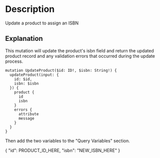 # Description

Update a product to assign an ISBN

## Explanation

This mutation will update the product's isbn field and return the updated product record and any validation errors that occurred during the update process.

```gql
mutation UpdateProduct($id: ID!, $isbn: String!) {
  updateProduct(input: {
    id: $id,
    isbn: $isbn
  }) {
    product {
      id
      isbn
    }
    errors {
      attribute
      message
    }
  }
}
```

Then add the two variables to the "Query Variables" section.

{
  "id": PRODUCT_ID_HERE,
  "isbn": "NEW_ISBN_HERE"
}

